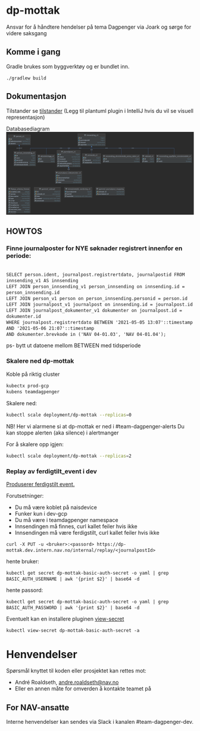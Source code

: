 # dp-mottak

Ansvar for å håndtere hendelser på tema Dagpenger via Joark og sørge for videre saksgang


## Komme i gang

Gradle brukes som byggverktøy og er bundlet inn.

```
./gradlew build
```

## Dokumentasjon

Tilstander se [tilstander](docs/arkitektur/tilstander)
(Legg til plantuml plugin i IntelliJ hvis du vil se visuell representasjon)

Databasediagram
![databasediagram](docs/db/DB-layout-2020-05-21.png)

## HOWTOS


### Finne journalposter for NYE søknader registrert innenfor en periode:

````postgresql

SELECT person.ident, journalpost.registrertdato, journalpostid FROM innsending_v1 AS innsending
LEFT JOIN person_innsending_v1 person_innsending on innsending.id = person_innsending.id
LEFT JOIN person_v1 person on person_innsending.personid = person.id
LEFT JOIN journalpost_v1 journalpost on innsending.id = journalpost.id
LEFT JOIN journalpost_dokumenter_v1 dokumenter on journalpost.id = dokumenter.id
WHERE journalpost.registrertdato BETWEEN '2021-05-05 13:07'::timestamp AND '2021-05-06 21:07'::timestamp 
AND dokumenter.brevkode in ('NAV 04-01.03', 'NAV 04-01.04');

````
ps- bytt ut datoene mellom BETWEEN med tidsperiode


### Skalere ned dp-mottak

Koble på riktig cluster

```bash
kubectx prod-gcp
kubens teamdagpenger
```

Skalere ned: 

```bash
kubectl scale deployment/dp-mottak --replicas=0
```

NB! Her vi alarmene si at dp-mottak er ned i #team-dagpenger-alerts
Du kan stoppe alerten (aka silence) i alertmanger

For å skalere opp igjen:

```bash
kubectl scale deployment/dp-mottak --replicas=2
```

### Replay av ferdigtilt_event i dev 


[Produserer ferdigstilt event.](https://github.com/navikt/dp-mottak/blob/main/mediator/src/main/kotlin/no/nav/dagpenger/mottak/observers/FerdigstiltInnsendingObserver.kt#L35) 


Forutsetninger:
- Du må være koblet på naisdevice
- Funker kun i dev-gcp
- Du må være i teamdagpenger namespace
- Innsendingen må finnes, curl kallet feiler hvis ikke
- Innsendingen må være ferdigstilt, curl kallet feiler hvis ikke


```shell
curl -X PUT -u <bruker>:<passord> https://dp-mottak.dev.intern.nav.no/internal/replay/<journalpostId>
```

hente bruker:
```shell
kubectl get secret dp-mottak-basic-auth-secret -o yaml | grep BASIC_AUTH_USERNAME | awk '{print $2}' | base64 -d
```

hente passord:
```shell
kubectl get secret dp-mottak-basic-auth-secret -o yaml | grep BASIC_AUTH_PASSWORD | awk '{print $2}' | base64 -d
```

Eventuelt kan en installere pluginen [view-secret](https://github.com/elsesiy/kubectl-view-secret)

```shell
kubectl view-secret dp-mottak-basic-auth-secret -a
```

# Henvendelser

Spørsmål knyttet til koden eller prosjektet kan rettes mot:

* André Roaldseth, andre.roaldseth@nav.no
* Eller en annen måte for omverden å kontakte teamet på

## For NAV-ansatte

Interne henvendelser kan sendes via Slack i kanalen #team-dagpenger-dev.
